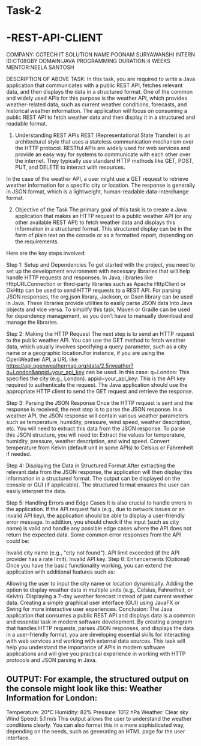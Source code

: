 # Task-2
# -REST-API-CLIENT
COMPANY: COTECH IT SOLUTION
NAME:POONAM SURYAWANSHI
INTERN ID:CT08GBY
DOMAIN:JAVA PROGRAMMING
DURATION:4 WEEKS
MENTOR:NEELA SANTOSH

DESCRIPTION OF ABOVE TASK:
In this task, you are required to write a Java application that communicates with a public REST API, fetches relevant data, and then displays the data in a structured format. One of the common and widely used APIs for this purpose is the weather API, which provides weather-related data, such as current weather conditions, forecasts, and historical weather information. The application will focus on consuming a public REST API to fetch weather data and then display it in a structured and readable format.

1. Understanding REST APIs
REST (Representational State Transfer) is an architectural style that uses a stateless communication mechanism over the HTTP protocol. RESTful APIs are widely used for web services and provide an easy way for systems to communicate with each other over the internet. They typically use standard HTTP methods like GET, POST, PUT, and DELETE to interact with resources.

In the case of the weather API, a user might use a GET request to retrieve weather information for a specific city or location. The response is generally in JSON format, which is a lightweight, human-readable data-interchange format.

2. Objective of the Task
The primary goal of this task is to create a Java application that makes an HTTP request to a public weather API (or any other available REST API) to fetch weather data and displays this information in a structured format. This structured display can be in the form of plain text on the console or as a formatted report, depending on the requirements.

Here are the key steps involved:

Step 1: Setup and Dependencies
To get started with the project, you need to set up the development environment with necessary libraries that will help handle HTTP requests and responses. In Java, libraries like HttpURLConnection or third-party libraries such as Apache HttpClient or OkHttp can be used to send HTTP requests to a REST API.
For parsing JSON responses, the org.json library, Jackson, or Gson library can be used in Java. These libraries provide utilities to easily parse JSON data into Java objects and vice versa.
To simplify this task, Maven or Gradle can be used for dependency management, so you don’t have to manually download and manage the libraries.

Step 2: Making the HTTP Request
The next step is to send an HTTP request to the public weather API. You can use the GET method to fetch weather data, which usually involves specifying a query parameter, such as a city name or a geographic location.For instance, if you are using the OpenWeather API, a URL like https://api.openweathermap.org/data/2.5/weather?q=London&appid=your_api_key can be used. In this case:
q=London: This specifies the city (e.g., London).
appid=your_api_key: This is the API key required to authenticate the request.
The Java application should use the appropriate HTTP client to send the GET request and retrieve the response.

Step 3: Parsing the JSON Response
Once the HTTP request is sent and the response is received, the next step is to parse the JSON response. In a weather API, the JSON response will contain various weather parameters such as temperature, humidity, pressure, wind speed, weather description, etc. You will need to extract this data from the JSON response.
To parse this JSON structure, you will need to:
Extract the values for temperature, humidity, pressure, weather description, and wind speed.
Convert temperature from Kelvin (default unit in some APIs) to Celsius or Fahrenheit if needed.

Step 4: Displaying the Data in Structured Format
After extracting the relevant data from the JSON response, the application will then display this information in a structured format. The output can be displayed on the console or GUI (if applicable). The structured format ensures the user can easily interpret the data.

Step 5: Handling Errors and Edge Cases
It is also crucial to handle errors in the application. If the API request fails (e.g., due to network issues or an invalid API key), the application should be able to display a user-friendly error message. In addition, you should check if the input (such as city name) is valid and handle any possible edge cases where the API does not return the expected data.
Some common error responses from the API could be:

Invalid city name (e.g., "city not found").
API limit exceeded (if the API provider has a rate limit).
Invalid API key.
Step 6: Enhancements (Optional)
Once you have the basic functionality working, you can extend the application with additional features such as:

Allowing the user to input the city name or location dynamically.
Adding the option to display weather data in multiple units (e.g., Celsius, Fahrenheit, or Kelvin).
Displaying a 7-day weather forecast instead of just current weather data.
Creating a simple graphical user interface (GUI) using JavaFX or Swing for more interactive user experiences.
Conclusion:
The Java application that consumes a public REST API and displays data is a common and essential task in modern software development. By creating a program that handles HTTP requests, parses JSON responses, and displays the data in a user-friendly format, you are developing essential skills for interacting with web services and working with external data sources. This task will help you understand the importance of APIs in modern software applications and will give you practical experience in working with HTTP protocols and JSON parsing in Java.

OUTPUT:
For example, the structured output on the console might look like this:
Weather Information for London:
--------------------------------
Temperature: 20°C
Humidity: 82%
Pressure: 1012 hPa
Weather: Clear sky
Wind Speed: 5.1 m/s
This output allows the user to understand the weather conditions clearly. You can also format this in a more sophisticated way, depending on the needs, such as generating an HTML page for the user interface.
